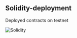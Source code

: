 ## Solidity-deployment

Deployed contracts on testnet


![Solidity][solidity-badge]

[solidity-badge]:https://img.shields.io/badge/Solidity-e6e6e6?style=for-the-badge&logo=solidity&logoColor=black
